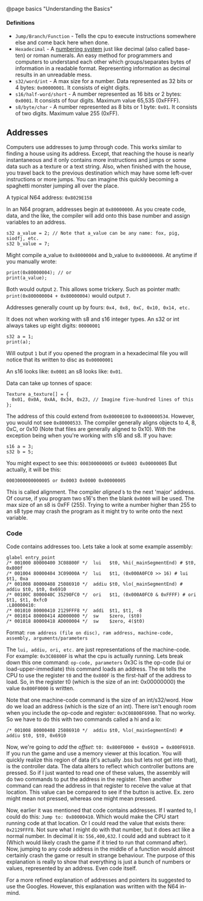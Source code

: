 @page basics "Understanding the Basics"
#### Definitions
* `Jump/Branch/Function` - Tells the cpu to execute instructions somewhere else and come back here when done.
* `Hexadecimal` - A [numbering system](https://en.wikipedia.org/wiki/Hexadecimal) just like decimal (also called base-ten) or roman numerals. An easy method for programmers and computers to understand each other which groups/separates bytes of information in a readable format. Representing information as decimal results in an unreadable mess.
* `s32/word/int` - A max size for a number. Data represented as 32 bits or 4 bytes: `0x00000001`. It consists of eight digits.
* `s16/half-word/short` - A number represented as 16 bits or 2 bytes: `0x0001`. It consists of four digits. Maximum value 65,535 (0xFFFF).
* `s8/byte/char` - A number represented as 8 bits or 1 byte: `0x01`. It consists of two digits. Maximum value 255 (0xFF).

## Addresses
Computers use addresses to jump through code. This works similar to finding a house using its address. Except, that reaching the house is nearly instantaneous and it only contains more instructions and jumps or some data such as a texture or a text string. Also, when finished with the house, you travel back to the previous destination which may have some left-over instructions or more jumps. You can imagine this quickly becoming a spaghetti monster jumping all over the place.

A typical N64 address: `0x8029E158`

In an N64 program, addresses begin at `0x80000000`. As you create code, data, and the like, the compiler will add onto this base number and assign variables to an address.
```
s32 a_value = 2; // Note that a_value can be any name: fox, pig, siodfj, etc.
s32 b_value = 7;
```
Might compile a_value to `0x80000004` and b_value to `0x80000008`. At anytime if you manually wrote:
```
print(0x80000004); // or
print(a_value);
```
Both would output `2`. This allows some trickery. Such as pointer math: `print(0x800000004 + 0x80000004)` would output `7`.

Addresses generally count up by fours: `0x4, 0x8, 0xC, 0x10, 0x14, etc.`

It does not when working with s8 and s16 integer types. An s32 or int always takes up eight digits: `00000001`
```
s32 a = 1;
print(a);
```
Will output `1` but if you opened the program in a hexadecimal file you will notice that its written to disc as `0x00000001`

An s16 looks like: `0x0001` an s8 looks like: `0x01`.

Data can take up tonnes of space:
```
Texture a_texture[] = {
  0x01, 0x0A, 0xAA, 0x34, 0x23, // Imagine five-hundred lines of this
};
```
The address of this could extend from `0x80000100` to `0x800000534`. However, you would not see `0x80000533`. The compiler generally aligns objects to 4, 8, 0xC, or 0x10 (Note that files are generally aligned to 0x10). With the exception being when you're working with s16 and s8. If you have:
```
s16 a = 3;
s32 b = 5;
```
You might expect to see this: `000300000005` or `0x0003 0x00000005` But actually, it will be this:
```
0003000000000005 or 0x0003 0x0000 0x00000005
```
This is called alignment. The compiler *aligned* `b` to the next 'major' address. Of course, if you program two s16's then the blank `0x0000` will be used. The max size of an s8 is 0xFF (255). Trying to write a number higher than 255 to an s8 type may crash the program as it might try to write onto the next variable.  

### Code
Code contains addresses too. Lets take a look at some example assembly:
```
glabel entry_point
/* 001000 80000400 3C08800F */  lui   $t0, %hi(_mainSegmentEnd) # $t0, 0x800f
/* 001004 80000404 3C09000A */  lui   $t1, (0x000A0FC0 >> 16) # lui $t1, 0xa
/* 001008 80000408 25086910 */  addiu $t0, %lo(_mainSegmentEnd) # addiu $t0, $t0, 0x6910
/* 00100C 8000040C 35290FC0 */  ori   $t1, (0x000A0FC0 & 0xFFFF) # ori $t1, $t1, 0xfc0
.L80000410:
/* 001010 80000410 2129FFF8 */  addi  $t1, $t1, -8
/* 001014 80000414 AD000000 */  sw    $zero, ($t0)
/* 001018 80000418 AD000004 */  sw    $zero, 4($t0)
```
Format: `rom address (file on disc), ram address, machine-code, assembly, arguments/parameters`

The `lui, addiu, ori, etc.` are just representations of the machine-code. For example: `0x3C08800F` is what the cpu is actually running. Lets break down this one command:
`op-code, parameters`
0x3C is the op-code (lui or load-upper-immediate) this command loads an address. The `08` tells the CPU to use the register `t0` and the `0x800F` is the first-half of the address to load. So, in the register t0 (which is the size of an int: 0x00000000) the value `0x800F0000` is written.

Note that one machine-code command is the size of an int/s32/word. How do we load an address (which is the size of an int). There isn't enough room when you include the op-code and register: `0x3C08800F6990`. That no worky. So we have to do this with two commands called a hi and a lo:
```
/* 001008 80000408 25086910 */  addiu $t0, %lo(_mainSegmentEnd) # addiu $t0, $t0, 0x6910
```
Now, we're going to *add* the *offset*: `t0: 0x800F0000 + 0x6910 = 0x800F6910`.
If you run the game and use a memory viewer at this location. You will quickly realize this region of data (it's actually .bss but lets not get into that), is the controller data. The data alters to reflect which controller buttons are pressed. So if I just wanted to read one of these values, the assembly will do two commands to put the address in the register. Then another command can read the address in that register to receive the value at that location. This value can be compared to see if the button is active. Ex. zero might mean not pressed, whereas one might mean pressed.

Now, earlier it was mentioned that code contains addresses. If I wanted to, I could do this: `Jump to: 0x80000410`. Which would make the CPU start running code at that location. Or I could read the value that exists there: `0x2129FFF8`. Not sure what I might do with that number, but it does act like a normal number. In decimal it is: `556,400,632`. I could add and subtract to it (Which would likely crash the game if it tried to run that command after). Now, jumping to any code address in the middle of a function would almost certainly crash the game or result in strange behaviour. The purpose of this explanation is really to show that everything is just a bunch of numbers or values, represented by an address. Even code itself.

For a more refined explanation of addresses and pointers its suggested to use the Googles. However, this explanation was written with the N64 in-mind.
